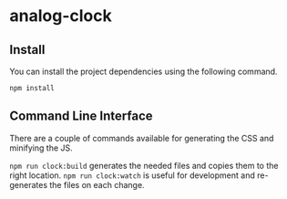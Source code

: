 # analog-clock

## Install
You can install the project dependencies using the following command.

```
npm install
```

## Command Line Interface
There are a couple of commands available for generating the CSS and minifying the JS.

`npm run clock:build` generates the needed files and copies them to the right location.
`npm run clock:watch` is useful for development and re-generates the files on each change.
